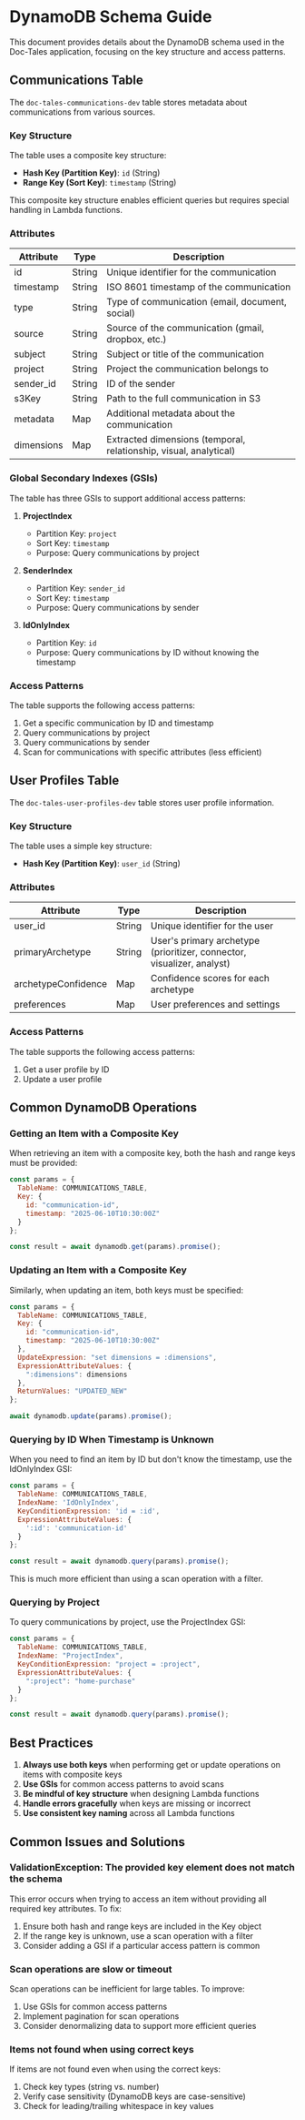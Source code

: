 # DynamoDB Schema Guide

This document provides details about the DynamoDB schema used in the Doc-Tales application, focusing on the key structure and access patterns.

## Communications Table

The `doc-tales-communications-dev` table stores metadata about communications from various sources.

### Key Structure

The table uses a composite key structure:

- **Hash Key (Partition Key)**: `id` (String)
- **Range Key (Sort Key)**: `timestamp` (String)

This composite key structure enables efficient queries but requires special handling in Lambda functions.

### Attributes

| Attribute | Type | Description |
|-----------|------|-------------|
| id | String | Unique identifier for the communication |
| timestamp | String | ISO 8601 timestamp of the communication |
| type | String | Type of communication (email, document, social) |
| source | String | Source of the communication (gmail, dropbox, etc.) |
| subject | String | Subject or title of the communication |
| project | String | Project the communication belongs to |
| sender_id | String | ID of the sender |
| s3Key | String | Path to the full communication in S3 |
| metadata | Map | Additional metadata about the communication |
| dimensions | Map | Extracted dimensions (temporal, relationship, visual, analytical) |

### Global Secondary Indexes (GSIs)

The table has three GSIs to support additional access patterns:

1. **ProjectIndex**
   - Partition Key: `project`
   - Sort Key: `timestamp`
   - Purpose: Query communications by project

2. **SenderIndex**
   - Partition Key: `sender_id`
   - Sort Key: `timestamp`
   - Purpose: Query communications by sender

3. **IdOnlyIndex**
   - Partition Key: `id`
   - Purpose: Query communications by ID without knowing the timestamp

### Access Patterns

The table supports the following access patterns:

1. Get a specific communication by ID and timestamp
2. Query communications by project
3. Query communications by sender
4. Scan for communications with specific attributes (less efficient)

## User Profiles Table

The `doc-tales-user-profiles-dev` table stores user profile information.

### Key Structure

The table uses a simple key structure:

- **Hash Key (Partition Key)**: `user_id` (String)

### Attributes

| Attribute | Type | Description |
|-----------|------|-------------|
| user_id | String | Unique identifier for the user |
| primaryArchetype | String | User's primary archetype (prioritizer, connector, visualizer, analyst) |
| archetypeConfidence | Map | Confidence scores for each archetype |
| preferences | Map | User preferences and settings |

### Access Patterns

The table supports the following access patterns:

1. Get a user profile by ID
2. Update a user profile

## Common DynamoDB Operations

### Getting an Item with a Composite Key

When retrieving an item with a composite key, both the hash and range keys must be provided:

```javascript
const params = {
  TableName: COMMUNICATIONS_TABLE,
  Key: {
    id: "communication-id",
    timestamp: "2025-06-10T10:30:00Z"
  }
};

const result = await dynamodb.get(params).promise();
```

### Updating an Item with a Composite Key

Similarly, when updating an item, both keys must be specified:

```javascript
const params = {
  TableName: COMMUNICATIONS_TABLE,
  Key: {
    id: "communication-id",
    timestamp: "2025-06-10T10:30:00Z"
  },
  UpdateExpression: "set dimensions = :dimensions",
  ExpressionAttributeValues: {
    ":dimensions": dimensions
  },
  ReturnValues: "UPDATED_NEW"
};

await dynamodb.update(params).promise();
```

### Querying by ID When Timestamp is Unknown

When you need to find an item by ID but don't know the timestamp, use the IdOnlyIndex GSI:

```javascript
const params = {
  TableName: COMMUNICATIONS_TABLE,
  IndexName: 'IdOnlyIndex',
  KeyConditionExpression: 'id = :id',
  ExpressionAttributeValues: {
    ':id': 'communication-id'
  }
};

const result = await dynamodb.query(params).promise();
```

This is much more efficient than using a scan operation with a filter.

### Querying by Project

To query communications by project, use the ProjectIndex GSI:

```javascript
const params = {
  TableName: COMMUNICATIONS_TABLE,
  IndexName: "ProjectIndex",
  KeyConditionExpression: "project = :project",
  ExpressionAttributeValues: {
    ":project": "home-purchase"
  }
};

const result = await dynamodb.query(params).promise();
```

## Best Practices

1. **Always use both keys** when performing get or update operations on items with composite keys
2. **Use GSIs** for common access patterns to avoid scans
3. **Be mindful of key structure** when designing Lambda functions
4. **Handle errors gracefully** when keys are missing or incorrect
5. **Use consistent key naming** across all Lambda functions

## Common Issues and Solutions

### ValidationException: The provided key element does not match the schema

This error occurs when trying to access an item without providing all required key attributes. To fix:

1. Ensure both hash and range keys are included in the Key object
2. If the range key is unknown, use a scan operation with a filter
3. Consider adding a GSI if a particular access pattern is common

### Scan operations are slow or timeout

Scan operations can be inefficient for large tables. To improve:

1. Use GSIs for common access patterns
2. Implement pagination for scan operations
3. Consider denormalizing data to support more efficient queries

### Items not found when using correct keys

If items are not found even when using the correct keys:

1. Check key types (string vs. number)
2. Verify case sensitivity (DynamoDB keys are case-sensitive)
3. Check for leading/trailing whitespace in key values

